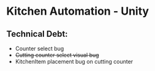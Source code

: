 # Kitchen Automation - Unity

## Technical Debt:
- Counter select bug
- ~~Cutting counter select visual bug~~
- KitchenItem placement bug on cutting counter 
